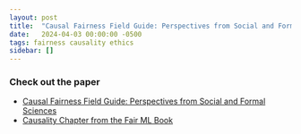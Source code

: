 ```yaml
---
layout: post
title:  "Causal Fairness Field Guide: Perspectives from Social and Formal Sciences"
date:   2024-04-03 00:00:00 -0500
tags: fairness causality ethics
sidebar: []
---
```

### Check out the paper
- [Causal Fairness Field Guide: Perspectives from Social and Formal Sciences](https://www.frontiersin.org/articles/10.3389/fdata.2022.892837/full)
- [Causality Chapter from the Fair ML Book](https://fairmlbook.org/pdf/fairmlbook.pdf#causality)

<!--### Check out the slides-->
<!---->
<!--<p>PDF<a href="/assets/slides/27Mar_Underspecification Presentation.pdf"> here</a>.</p>-->
